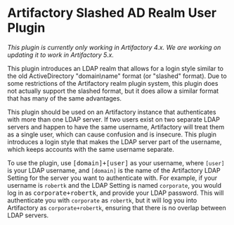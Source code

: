Artifactory Slashed AD Realm User Plugin
========================================

*This plugin is currently only working in Artifactory 4.x. We are working on updating it to work in Artifactory 5.x.*

This plugin introduces an LDAP realm that allows for a login style similar to
the old ActiveDirectory "domain\name" format (or "slashed" format). Due to some
restrictions of the Artifactory realm plugin system, this plugin does not
actually support the slashed format, but it does allow a similar format that has
many of the same advantages.

This plugin should be used on an Artifactory instance that authenticates with
more than one LDAP server. If two users exist on two separate LDAP servers and
happen to have the same username, Artifactory will treat them as a single user,
which can cause confusion and is insecure. This plugin introduces a login style
that makes the LDAP server part of the username, which keeps accounts with the
same username separate.

To use the plugin, use <kbd>[domain]+[user]</kbd> as your username, where
`[user]` is your LDAP username, and `[domain]` is the name of the Artifactory
LDAP Setting for the server you want to authenticate with. For example, if your
username is `robertk` and the LDAP Setting is named `corporate`, you would log
in as <kbd>corporate+robertk</kbd>, and provide your LDAP password. This will
authenticate you with `corporate` as `robertk`, but it will log you into
Artifactory as `corporate+robertk`, ensuring that there is no overlap between
LDAP servers.
